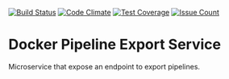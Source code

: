 [![Build Status](https://travis-ci.org/big-data-europe/docker-pipeline-export-service.svg?branch=master)](https://travis-ci.org/big-data-europe/docker-pipeline-export-service)
[![Code Climate](https://codeclimate.com/github/big-data-europe/docker-pipeline-export-service/badges/gpa.svg)](https://codeclimate.com/github/big-data-europe/docker-pipeline-export-service)
[![Test Coverage](https://codeclimate.com/github/big-data-europe/docker-pipeline-export-service/badges/coverage.svg)](https://codeclimate.com/github/big-data-europe/docker-pipeline-export-service/coverage)
[![Issue Count](https://codeclimate.com/github/big-data-europe/docker-pipeline-export-service/badges/issue_count.svg)](https://codeclimate.com/github/big-data-europe/docker-pipeline-export-service)


Docker Pipeline Export Service
==============================

Microservice that expose an endpoint to export pipelines.
